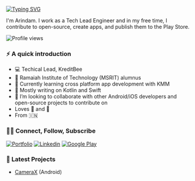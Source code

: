 [![Typing SVG](https://readme-typing-svg.demolab.com?font=Fira+Code&pause=1000&color=F7F7F7&width=435&lines=Hi+there!+I+am+Arindam+%F0%9F%91%8B%F0%9F%8F%BB)](https://git.io/typing-svg)

I'm Arindam. I work as a Tech Lead Engineer and in my free time, I contribute to open-source, create apps, and publish them to the Play Store.

![Profile views](https://komarev.com/ghpvc/?username=arindamxd&label=PROFILE+VIEWS&style=for-the-badge&color=green)


### ⚡️ A quick introduction
- 💻 Techical Lead, KreditBee
- 🏫 Ramaiah Institute of Technology (MSRIT) alumnus
- 🌱 Currently learning cross platform app development with KMM
- 📱 Mostly writing on Kotlin and Swift
- 👯 I’m looking to collaborate with other Android/iOS developers and open-source projects to contribute on
- Loves 🎵 and :camera_flash:
- From 🇮🇳


### 🤝🏻 Connect, Follow, Subscribe

[![Portfolio](https://img.shields.io/badge/-portfolio-gray?style=for-the-badge&logo=Google-Chrome&logoColor=white)](https://arindamxd.github.io/)
[![Linkedin](https://img.shields.io/badge/-linkedin-blue?style=for-the-badge&logo=Linkedin)](https://www.linkedin.com/in/arindamxd/)
[![Google Play](https://img.shields.io/badge/-playstore-dardgreen?style=for-the-badge&logo=Google-Play)](https://play.google.com/store/apps/dev?id=8427782270571014251)


### 📲 Latest Projects

- [CameraX](https://play.google.com/store/apps/details?id=com.arindam.camerax) (Android)

